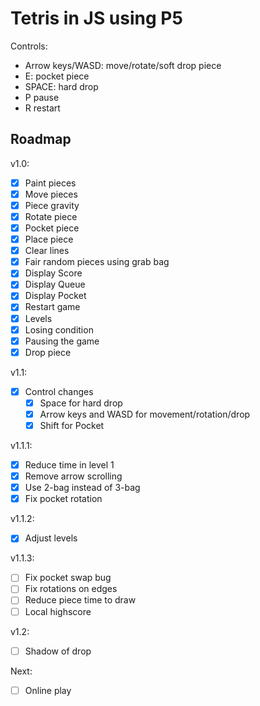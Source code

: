 # Tetris in JS using P5

Controls:
- Arrow keys/WASD: move/rotate/soft drop piece
- E: pocket piece
- SPACE: hard drop
- P pause
- R restart

## Roadmap

v1.0:

- [x] Paint pieces
- [x] Move pieces
- [x] Piece gravity
- [x] Rotate piece
- [x] Pocket piece
- [x] Place piece
- [x] Clear lines
- [x] Fair random pieces using grab bag 
- [x] Display Score
- [x] Display Queue 
- [x] Display Pocket
- [x] Restart game
- [x] Levels
- [x] Losing condition
- [x] Pausing the game
- [x] Drop piece

v1.1:

- [x] Control changes
    - [x] Space for hard drop
    - [x] Arrow keys and WASD for movement/rotation/drop
    - [x] Shift for Pocket

v1.1.1:

- [x] Reduce time in level 1
- [x] Remove arrow scrolling
- [x] Use 2-bag instead of 3-bag
- [x] Fix pocket rotation

v1.1.2:

- [x] Adjust levels

v1.1.3:

- [ ] Fix pocket swap bug
- [ ] Fix rotations on edges
- [ ] Reduce piece time to draw
- [ ] Local highscore

v1.2:

- [ ] Shadow of drop

Next:

- [ ] Online play